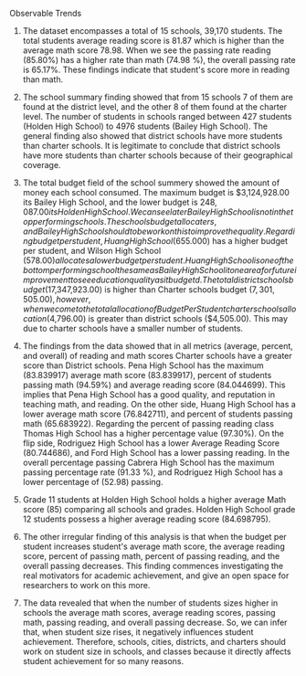 Observable Trends

1. The dataset encompasses a total of 15 schools, 39,170 students. The total students average reading score is 81.87 which is higher than the average math score 78.98. When we see the passing rate reading (85.80%) has a higher rate than math (74.98 %), the overall passing rate is 65.17%. These findings indicate that student's score more in reading than math.


2. The school summary finding showed that from 15 schools 7 of them are found at the district level, and the other 8 of them found at the charter level. The number of students in schools ranged between 427 students (Holden High School) to 4976 students (Bailey High School). The general finding also showed that district schools have more students than charter schools. It is legitimate to conclude that district schools have more students than charter schools because of their geographical coverage.


3. The total budget field of the school summery showed the amount of money each school consumed. The maximum budget is $3,124,928.00 its Bailey High School, and the lower budget is $248,087.00 its Holden High School. We can see later Bailey High School is not in the top performing schools. The schools budget allocaters,and Bailey High School should to be work on this to improve the quality. Regarding budget per student, Huang High School ($655.000) has a higher budget per student, and Wilson High School ($578.00) allocates a lower budget per student. Huang High School is one of the bottom performing school the same as Bailey High School it one area for future improvement to see education quality as it budgetd. The total district schools budget ($17,347,923.00) is higher than Charter schools budget ($7,301,505.00), however, when we come to the total allocation of Budget Per Student charter schools allocation ($4,796.00) is greater than district schools ($4,505.00). This may due to charter schools have a smaller number of students.


4. The findings from the data showed that in all metrics (average, percent, and overall) of reading and math scores Charter schools have a greater score than District schools. Pena High School has the maximum (83.839917) average math score (83.839917), percent of students passing math (94.59%) and average reading score (84.044699). This implies that Pena High School has a good quality, and reputation in teaching math, and reading. On the other side, Huang High School has a lower average math score (76.842711), and percent of students passing math (65.683922). Regarding the percent of passing reading class Thomas High School has a higher percentage value (97.30%). On the flip side, Rodriguez High School has a lower Average Reading Score (80.744686), and Ford High School has a lower passing reading. In the overall percentage passing Cabrera High School has the maximum passing percentage rate (91.33 %), and Rodriguez High School has a lower percentage of (52.98) passing.


5. Grade 11 students at Holden High School holds a higher average Math score (85) comparing all schools and grades. Holden High School grade 12 students possess a higher average reading score (84.698795).


6. The other irregular finding of this analysis is that when the budget per student increases student's average math score, the average reading score, percent of passing math, percent of passing reading, and the overall passing decreases. This finding commences investigating the real motivators for academic achievement, and give an open space for researchers to work on this more.


7. The data revealed that when the number of students sizes higher in schools the average math scores, average reading scores, passing math, passing reading, and overall passing decrease. So, we can infer that, when student size rises, it negatively influences student achievement. Therefore, schools, cities, districts, and charters should work on student size in schools, and classes because it directly affects student achievement for so many reasons.